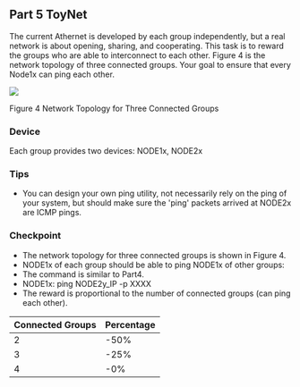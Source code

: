 ## Part 5 ToyNet

The current Athernet is developed by each group independently, but a real network is about opening, sharing, and cooperating. This task is to reward the groups who are able to interconnect to each other. Figure 4 is the network topology of three connected groups. Your goal to ensure that every Node1x can ping each other.

![](RackMultipart20220302-4-1606c2j_html_b6708c49f804090c.png)

Figure 4 Network Topology for Three Connected Groups

### Device
Each group provides two devices: NODE1x, NODE2x

### Tips

- You can design your own ping utility, not necessarily rely on the ping of your system, but should make sure the 'ping' packets arrived at NODE2x are ICMP pings.

### Checkpoint

- The network topology for three connected groups is shown in Figure 4.
- NODE1x of each group should be able to ping NODE1x of other groups:
- The command is similar to Part4.
- NODE1x: ping NODE2y\_IP -p XXXX
- The reward is proportional to the number of connected groups (can ping each other).

| Connected Groups | Percentage |
| --- | --- |
| 2 | -50% |
| 3 | -25% |
| 4 | -0% |
